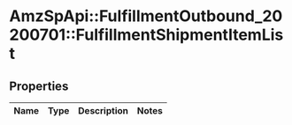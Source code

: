 # AmzSpApi::FulfillmentOutbound_20200701::FulfillmentShipmentItemList

## Properties
Name | Type | Description | Notes
------------ | ------------- | ------------- | -------------

